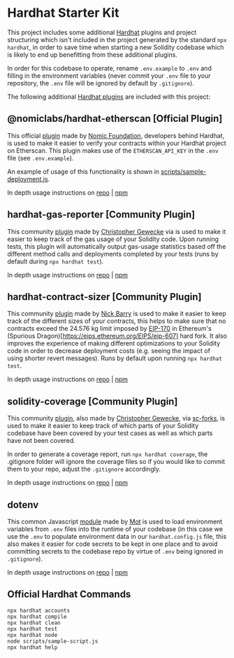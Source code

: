 # Hardhat Starter Kit

This project includes some additional [Hardhat](https://hardhat.org/) plugins and project structuring which isn't included in the project generated by the standard `npx hardhat`, in order to save time when starting a new Solidity codebase which is likely to end up benefitting from these additional plugins.

In order for this codebase to operate, rename `.env.example` to `.env` and filling in the environment variables (never commit your `.env` file to your repository, the `.env` file will be ignored by default by `.gitignore`).

The following additional [Hardhat plugins](https://hardhat.org/plugins) are included with this project:

## @nomiclabs/hardhat-etherscan [Official Plugin]

This official [plugin](https://github.com/NomicFoundation/hardhat/tree/master/packages/hardhat-etherscan) made by [Nomic Foundation](https://nomic.foundation/), developers behind Hardhat, is used to make it easier to verify your contracts within your Hardhat project on Etherscan. This plugin makes use of the `ETHERSCAN_API_KEY` in the `.env` file (see `.env.example`).

An example of usage of this functionality is shown in [scripts/sample-deployment.js](https://github.com/JayWelsh/hardhat-starter-kit/blob/main/scripts/sample-deployment.js#L33-L54).

In depth usage instructions on [repo](https://github.com/NomicFoundation/hardhat/tree/master/packages/hardhat-etherscan) | [npm](https://www.npmjs.com/package/@nomiclabs/hardhat-etherscan)
## hardhat-gas-reporter [Community Plugin]

This community [plugin](https://github.com/cgewecke/eth-gas-reporter) made by [Christopher Gewecke](https://github.com/sc-forks/solidity-coverage) via is used to make it easier to keep track of the gas usage of your Solidity code. Upon running tests, this plugin will automatically output gas-usage statistics based off the different method calls and deployments completed by your tests (runs by default during `npx hardhat test`).

In depth usage instructions on [repo](https://github.com/cgewecke/eth-gas-reporter) | [npm](https://www.npmjs.com/package/hardhat-gas-reporter)

## hardhat-contract-sizer [Community Plugin]

This community [plugin](https://github.com/ItsNickBarry/hardhat-contract-sizer) made by [Nick Barry](https://github.com/ItsNickBarry) is used to make it easier to keep track of the different sizes of your contracts, this helps to make sure that no contracts exceed the 24.576 kg limit imposed by [EIP-170](https://eips.ethereum.org/EIPS/eip-170) in Ethereum's (Spurious Dragon)[https://eips.ethereum.org/EIPS/eip-607] hard fork. It also improves the experience of making different optimizations to your Solidity code in order to decrease deployment costs (e.g. seeing the impact of using shorter revert messages). Runs by default upon running `npx hardhat test`.

In depth usage instructions on [repo](https://github.com/ItsNickBarry/hardhat-contract-sizer) | [npm](https://www.npmjs.com/package/hardhat-contract-sizer)

## solidity-coverage [Community Plugin]

This community [plugin](https://github.com/sc-forks/solidity-coverage), also made by [Christopher Gewecke](https://github.com/cgewecke), via [sc-forks](https://github.com/sc-forks), is used to make it easier to keep track of which parts of your Solidity codebase have been covered by your test cases as well as which parts have not been covered.

In order to generate a coverage report, run `npx hardhat coverage`, the .gitignore folder will ignore the coverage files so if you would like to commit them to your repo, adjust the `.gitignore` accordingly.

In depth usage instructions on [repo](https://github.com/sc-forks/solidity-coverage) | [npm](https://www.npmjs.com/package/solidity-coverage)

## dotenv

This common Javascript [module](https://github.com/motdotla/dotenv) made by [Mot](https://github.com/motdotla) is used to load environment variables from `.env` files into the runtime of your codebase (in this case we use the `.env` to populate environment data in our `hardhat.config.js` file, this also makes it easier for code secrets to be kept in one place and to avoid committing secrets to the codebase repo by virtue of `.env` being ignored in `.gitignore`).

In depth usage instructions on [repo](https://github.com/motdotla/dotenv) | [npm](https://www.npmjs.com/package/dotenv)

## Official Hardhat Commands

```shell
npx hardhat accounts
npx hardhat compile
npx hardhat clean
npx hardhat test
npx hardhat node
node scripts/sample-script.js
npx hardhat help
```